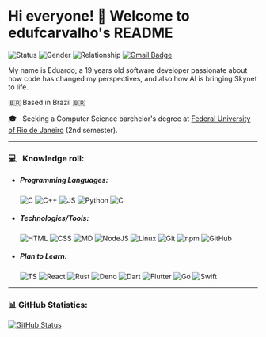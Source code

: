 # Hi everyone! 👋 Welcome to edufcarvalho's README 

![Status](https://img.shields.io/badge/status-up-brightgreen) ![Gender](https://img.shields.io/badge/gender-%F0%9F%A4%B5-lightgrey) ![Relationship](https://img.shields.io/badge/Relationship-Single-blue) [![Gmail Badge](https://img.shields.io/badge/-Gmail-c5392a?style=flat&logo=Gmail&logoColor=white&link=mailto:eduardofc@dcc.ufrj.br)](mailto:eduardofc@dcc.ufrj.br)

<en>My name is Eduardo, a 19 years old software developer passionate about how code has changed my perspectives, and also how AI is bringing Skynet to life.

🇧🇷 Based in Brazil 🇧🇷

🎓 &nbsp; Seeking a Computer Science barchelor's degree at [Federal University of Rio de Janeiro](https://ufrj.br/) (2nd semester). <en/> 

---
### 💻 &nbsp; Knowledge roll:
- ##### Programming Languages:
  ![C](https://img.shields.io/badge/-C-000000?style=flat&logo=c) ![C++](https://img.shields.io/badge/-C++-000000?style=flat&logo=c%2B%2B&logoColor=Red) ![JS](https://img.shields.io/badge/-JavaScript-000000?style=flat&logo=javascript) ![Python](https://img.shields.io/badge/-Python3-000000?style=flat&logo=Python) ![C](https://img.shields.io/badge/-Java-000000?style=flat&logo=java)

- ##### Technologies/Tools:
  ![HTML](https://img.shields.io/badge/-HTML5-000000?style=flat&logo=html5) ![CSS](https://img.shields.io/badge/-CSS-000000?style=flat&logo=css3&logoColor=blue) ![MD](https://img.shields.io/badge/-Markdown-000000?style=flat&logo=markdown&logoColor=orange) ![NodeJS](https://img.shields.io/badge/-NodeJS-000000?style=flat&logo=node.js) ![Linux](https://img.shields.io/badge/-Linux-000000?style=material&logo=Linux&logoColor=white) ![Git](https://img.shields.io/badge/-Git-000000?style=flat&logo=git) ![npm](https://img.shields.io/badge/-NPM-000000?style=flat&logo=npm) ![GitHub](https://img.shields.io/badge/-GitHub-000000?style=flat&logo=GitHub) 

- ##### Plan to Learn:
  ![TS](https://img.shields.io/badge/-TypeScript-000000?style=flat&logo=typescript&logoColor=blue) ![React](https://img.shields.io/badge/-ReactJS-000000?style=flat&logo=React) ![Rust](https://img.shields.io/badge/-Rust-000000?style=flat&logo=rust) ![Deno](https://img.shields.io/badge/-Deno-000000?style=flat&logo=deno) ![Dart](https://img.shields.io/badge/-Dart-000000?style=flat&logo=Dart) ![Flutter](https://img.shields.io/badge/-Flutter-000000?style=flat&logo=Flutter) ![Go](https://img.shields.io/badge/-Go-000000?style=flat&logo=Go) ![Swift](https://img.shields.io/badge/-Swift-000000?style=flat&logo=Swift) 


---
### 📊 GitHub Statistics:

[![GitHub Status](https://github-readme-stats.vercel.app/api?username=edufcarvalho&show_icons=true&theme=nord&hide=issues)](https://github.com/anuraghazra/github-readme-stats)
